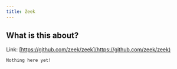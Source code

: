 ```yaml
---
title: Zeek
---
```


## What is this about?

Link: [https://github.com/zeek/zeek](https://github.com/zeek/zeek)

```
Nothing here yet!
```